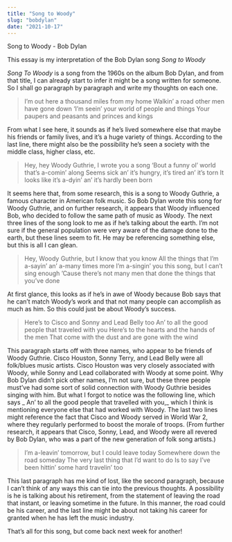 ```yaml
---
title: "Song to Woody"
slug: "bobdylan"
date: "2021-10-17"
---
```


Song to Woody - Bob Dylan

This essay is my interpretation of the Bob Dylan song _Song to Woody_

_Song To Woody_ is a song from the 1960s on the album Bob Dylan, and from that title, I can already start to infer it might be a song written for someone. So I shall go paragraph by paragraph and write my thoughts on each one.

> I’m out here a thousand miles from my home
> Walkin’ a road other men have gone down
> ‘I’m seein’ your world of people and things
> Your paupers and peasants and princes and kings

From what I see here, it sounds as if he’s lived somewhere else that maybe his friends or family lives, and it’s a huge variety of things. According to the last line, there might also be the possibility he’s seen a society with the middle class, higher class, etc.

> Hey, hey Woody Guthrie, I wrote you a song
> ‘Bout a funny ol’ world that’s a-comin’ along
> Seems sick an’ it’s hungry, it’s tired an’ it’s torn
> It looks like it’s a-dyin’ an’ it’s hardly been born

It seems here that, from some research, this is a song to Woody Guthrie, a famous character in American folk music. So Bob Dylan wrote this song for Woody Guthrie, and on further research, it appears that Woody influenced Bob, who decided to follow the same path of music as Woody. The next three lines of the song look to me as if he’s talking about the earth. I’m not sure if the general population were very aware of the damage done to the earth, but these lines seem to fit. He may be referencing something else, but this is all I can glean.

> Hey, Woody Guthrie, but I know that you know
> All the things that I’m a-sayin’ an’ a-many times more
> I’m a-singin’ you this song, but I can’t sing enough
> ’Cause there’s not many men that done the things that you’ve done

At first glance, this looks as if he’s in awe of Woody because Bob says that he can’t match Woody’s work and that not many people can accomplish as much as him. So this could just be about Woody’s success.

> Here’s to Cisco and Sonny and Lead Belly too
> An’ to all the good people that traveled with you
> Here’s to the hearts and the hands of the men
> That come with the dust and are gone with the wind
 
This paragraph starts off with three names, who appear to be friends of Woody Guthrie. Cisco Houston, Sonny Terry, and Lead Belly were all folk/blues music artists. Cisco Houston was very closely associated with Woody, while Sonny and Lead collaborated with Woody at some point. Why Bob Dylan didn’t pick other names, I’m not sure, but these three people must’ve had some sort of solid connection with Woody Guthrie besides singing with him. But what I forgot to notice was the following line, which says _ An’ to all the good people that travelled with you,_ which I think is mentioning everyone else that had worked with Woody. The last two lines might reference the fact that Cisco and Woody served in World War 2, where they regularly performed to boost the morale of troops. (From further research, it appears that Cisco, Sonny, Lead, and Woody were all revered by Bob Dylan, who was a part of the new generation of folk song artists.)

> I’m a-leavin’ tomorrow, but I could leave today
> Somewhere down the road someday
> The very last thing that I’d want to do
> Is to say I’ve been hittin’ some hard travelin’ too

This last paragraph has me kind of lost, like the second paragraph, because I can’t think of any ways this can tie into the previous thoughts. A possibility is he is talking about his retirement, from the statement of leaving the road that instant, or leaving sometime in the future. In this manner, the road could be his career, and the last line might be about not taking his career for granted when he has left the music industry.

That’s all for this song, but come back next week for another!
